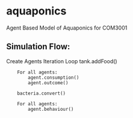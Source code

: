 # aquaponics
Agent Based Model of Aquaponics for COM3001

## Simulation Flow:

Create Agents
Iteration Loop
		tank.addFood()

		For all agents:
			agent.consumption()
			agent.outcome()

		bacteria.convert()

		For all agents:
			agent.behaviour()